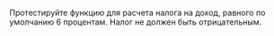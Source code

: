 Протестируйте функцию для расчета налога на доход, равного по умолчанию 6 процентам. Налог не должен быть отрицательным.